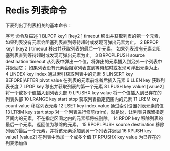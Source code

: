 # Redis 列表命令
下表列出了列表相关的基本命令：

序号	命令及描述
1	BLPOP key1 [key2 ] timeout 
移出并获取列表的第一个元素， 如果列表没有元素会阻塞列表直到等待超时或发现可弹出元素为止。
2	BRPOP key1 [key2 ] timeout 
移出并获取列表的最后一个元素， 如果列表没有元素会阻塞列表直到等待超时或发现可弹出元素为止。
3	BRPOPLPUSH source destination timeout 
从列表中弹出一个值，将弹出的元素插入到另外一个列表中并返回它； 如果列表没有元素会阻塞列表直到等待超时或发现可弹出元素为止。
4	LINDEX key index 
通过索引获取列表中的元素
5	LINSERT key BEFORE|AFTER pivot value 
在列表的元素前或者后插入元素
6	LLEN key 
获取列表长度
7	LPOP key 
移出并获取列表的第一个元素
8	LPUSH key value1 [value2] 
将一个或多个值插入到列表头部
9	LPUSHX key value 
将一个值插入到已存在的列表头部
10	LRANGE key start stop 
获取列表指定范围内的元素
11	LREM key count value 
移除列表元素
12	LSET key index value 
通过索引设置列表元素的值
13	LTRIM key start stop 
对一个列表进行修剪(trim)，就是说，让列表只保留指定区间内的元素，不在指定区间之内的元素都将被删除。
14	RPOP key 
移除列表的最后一个元素，返回值为移除的元素。
15	RPOPLPUSH source destination 
移除列表的最后一个元素，并将该元素添加到另一个列表并返回
16	RPUSH key value1 [value2] 
在列表中添加一个或多个值
17	RPUSHX key value 
为已存在的列表添加值